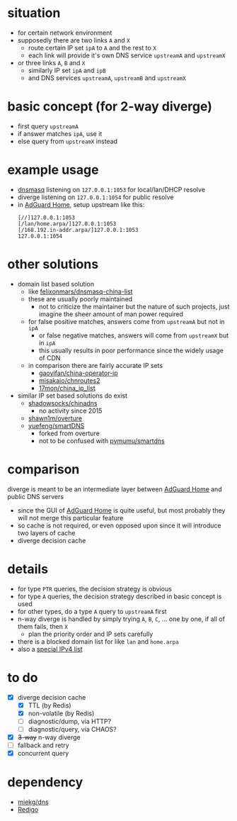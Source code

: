 
situation
===
* for certain network environment
* supposedly there are two links `A` and `X`
	* route certain IP set `ipA` to `A` and the rest to `X`
	* each link will provide it's own DNS service `upstreamA` and `upstreamX`
* or three links `A`, `B` and `X`
	* similarly IP set `ipA` and `ipB`
	* and DNS services `upstreamA`, `upstreamB` and `upstreamX`

basic concept (for 2-way diverge)
===
* first query `upstreamA`
* if answer matches `ipA`, use it
* else query from `upstreamX` instead

example usage
===
* [dnsmasq] listening on `127.0.0.1:1053` for local/lan/DHCP resolve
* diverge listening on `127.0.0.1:1054` for public resolve
* in [AdGuard Home], setup upstream like this:
	```
	[//]127.0.0.1:1053
	[/lan/home.arpa/]127.0.0.1:1053
	[/168.192.in-addr.arpa/]127.0.0.1:1053
	127.0.0.1:1054
	```

other solutions
===
* domain list based solution
	* like [felixonmars/dnsmasq-china-list]
	* these are usually poorly maintained
		* not to criticize the maintainer but the nature of such projects,
		just imagine the sheer amount of man power required
	* for false positive matches, answers come from `upstreamA` but not in `ipA`
		* or false negative matches, answers will come from `upstreamX` but in `ipA`
		* this usually results in poor performance since the widely usage of CDN
	* in comparison there are fairly accurate IP sets
		* [gaoyifan/china-operator-ip]
		* [misakaio/chnroutes2]
		* [17mon/china_ip_list]
* similar IP set based solutions do exist
	* [shadowsocks/chinadns]
		* no activity since 2015
	* [shawn1m/overture]
	* [yuefeng/smartDNS]
		* forked from overture
		* not to be confused with [pymumu/smartdns]

comparison
===
diverge is meant to be an intermediate layer between [AdGuard Home] and public DNS servers
* since the GUI of [AdGuard Home] is quite useful,
but most probably they will not merge this particular feature
* so cache is not required, or even opposed upon since it will introduce two layers of cache
* diverge decision cache

details
===
* for type `PTR` queries, the decision strategy is obvious
* for type `A` queries, the decision strategy described in basic concept is used
* for other types, do a type `A` query to `upstreamA` first
* n-way diverge is handled by simply trying `A`, `B`, `C`, ... one by one, if all of them fails, then `X`
	* plan the priority order and IP sets carefully
* there is a blocked domain list for like `lan` and `home.arpa`
* also a [special IPv4 list][iana-ipv4-special]

to do
===
- [x] diverge decision cache
	- [x] TTL (by Redis)
	- [x] non-volatile (by Redis)
	- [ ] diagnostic/dump, via HTTP?
	- [ ] diagnostic/query, via CHAOS?
- [x] <del>3-way</del> n-way diverge
- [ ] fallback and retry
- [x] concurrent query

dependency
===
* [miekg/dns]
* [Redigo]

[miekg/dns]: https://github.com/miekg/dns
[Redigo]: https://github.com/gomodule/redigo
[AdGuard Home]: https://adguard.com/en/adguard-home/overview.html
[iana-ipv4-special]: https://www.iana.org/assignments/iana-ipv4-special-registry/iana-ipv4-special-registry.xhtml
[dnsmasq]: http://www.thekelleys.org.uk/dnsmasq/doc.html
[gaoyifan/china-operator-ip]: https://github.com/gaoyifan/china-operator-ip
[misakaio/chnroutes2]: https://github.com/misakaio/chnroutes2
[17mon/china_ip_list]: https://github.com/17mon/china_ip_list
[felixonmars/dnsmasq-china-list]: https://github.com/felixonmars/dnsmasq-china-list
[shadowsocks/chinadns]: https://github.com/shadowsocks/ChinaDNS
[shawn1m/overture]: https://github.com/shawn1m/overture
[pymumu/smartdns]: https://github.com/pymumu/smartdns
[yuefeng/smartDNS]: https://github.com/import-yuefeng/smartDNS
